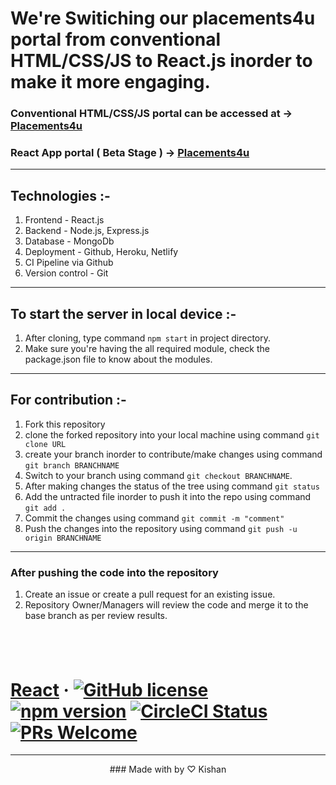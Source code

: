 # We're Switiching our placements4u portal from conventional HTML/CSS/JS to React.js inorder to make it more engaging.
### Conventional HTML/CSS/JS portal can be accessed at -> [Placements4u](https://placements4u.github.io/Placement/index.html)
### React App portal ( Beta Stage ) -> [Placements4u](https://placements4u.netlify.app/)
---
## Technologies :-
1. Frontend - React.js
2. Backend - Node.js, Express.js
3. Database - MongoDb
4. Deployment - Github, Heroku, Netlify
5. CI Pipeline via Github
6. Version control - Git &nbsp;
---
## To start the server in local device :- 
1. After cloning, type command `npm start` in project directory.
2. Make sure you're having the all required module, check the package.json file to know about the modules.

---
## For contribution :-
1. Fork this repository
2. clone the forked repository into your local machine using command `git clone URL`
3. create your branch inorder to contribute/make changes using command `git branch BRANCHNAME`
4. Switch to your branch using command `git checkout BRANCHNAME`.
5. After making changes the status of the tree using command `git status`
6. Add the untracted file inorder to push it into the repo using command  `git add .`
7. Commit the changes using command `git commit -m "comment"`
8. Push the changes into the repository using command `git push -u origin BRANCHNAME`

---

### After pushing the code into the repository
1. Create an issue or create a pull request for an existing issue.
2. Repository Owner/Managers will review the code and merge it to the base branch as per review results.

&nbsp;
&nbsp;
&nbsp;
&nbsp;
---
# [React](https://reactjs.org/) &middot; [![GitHub license](https://img.shields.io/badge/license-MIT-blue.svg)](https://github.com/facebook/react/blob/master/LICENSE) [![npm version](https://img.shields.io/npm/v/react.svg?style=flat)](https://www.npmjs.com/package/react) [![CircleCI Status](https://circleci.com/gh/facebook/react.svg?style=shield&circle-token=:circle-token)](https://circleci.com/gh/facebook/react) [![PRs Welcome](https://img.shields.io/badge/PRs-welcome-brightgreen.svg)](https://reactjs.org/docs/how-to-contribute.html#your-first-pull-request)
---
<center>### Made with by &#9825; Kishan</center>


